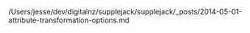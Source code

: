 /Users/jesse/dev/digitalnz/supplejack/supplejack/_posts/2014-05-01-attribute-transformation-options.md